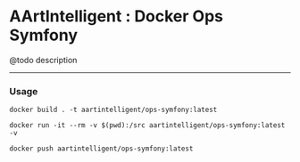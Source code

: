 # AArtIntelligent : Docker Ops Symfony

@todo description

---

### Usage

```shell
docker build . -t aartintelligent/ops-symfony:latest
```

```shell
docker run -it --rm -v $(pwd):/src aartintelligent/ops-symfony:latest -v
```

```shell
docker push aartintelligent/ops-symfony:latest
```
